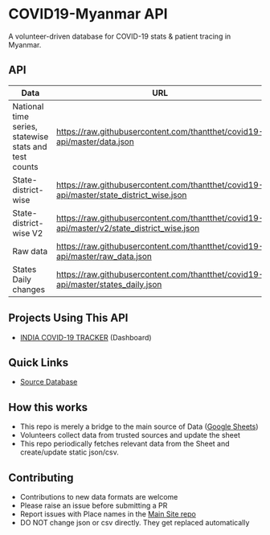 # COVID19-Myanmar API

A volunteer-driven database for COVID-19 stats & patient tracing in Myanmar.

## API

| Data                                                  | URL                                                   |
| ----------------------------------------------------- | ----------------------------------------------------- |
| National time series, statewise stats and test counts | https://raw.githubusercontent.com/thantthet/covid19-api/master/data.json                |
| State-district-wise                                   | https://raw.githubusercontent.com/thantthet/covid19-api/master/state_district_wise.json |
| State-district-wise V2                                | https://raw.githubusercontent.com/thantthet/covid19-api/master/v2/state_district_wise.json |
| Raw data                                              | https://raw.githubusercontent.com/thantthet/covid19-api/master/raw_data.json            |
| States Daily changes                                  | https://raw.githubusercontent.com/thantthet/covid19-api/master/states_daily.json        |


## Projects Using This API

- [INDIA COVID-19 TRACKER](https://covid19.ttkz.me/) (Dashboard)

## Quick Links

- [Source Database](http://covidmyanmar.com)

## How this works

- This repo is merely a bridge to the main source of Data ([Google Sheets](http://bit.ly/2019ncovmmdata))
- Volunteers collect data from trusted sources and update the sheet
- This repo periodically fetches relevant data from the Sheet and create/update static json/csv.


## Contributing

- Contributions to new data formats are welcome
- Please raise an issue before submitting a PR
- Report issues with Place names in the [Main Site repo](https://github.com/covid19india/covid19india-react/issues)
- DO NOT change json or csv directly. They get replaced automatically
